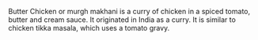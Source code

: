 Butter Chicken or murgh makhani is a curry of chicken in a spiced tomato, butter and cream sauce. It originated in India as a curry. It is similar to chicken tikka masala, which uses a tomato gravy.

